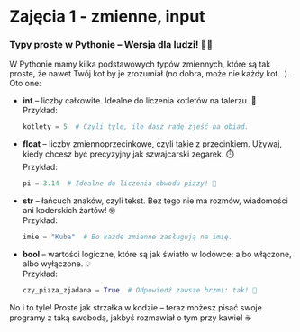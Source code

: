 # Zajęcia 1 - zmienne, input
### Typy proste w Pythonie – Wersja dla ludzi! 🧙‍♂️

W Pythonie mamy kilka podstawowych typów zmiennych, które są tak proste, że nawet Twój kot by je zrozumiał (no dobra, może nie każdy kot...). Oto one:

- **int** – liczby całkowite. Idealne do liczenia kotletów na talerzu. 🍖  
  Przykład:  
  ```python
  kotlety = 5  # Czyli tyle, ile dasz radę zjeść na obiad.
  ```

- **float** – liczby zmiennoprzecinkowe, czyli takie z przecinkiem. Używaj, kiedy chcesz być precyzyjny jak szwajcarski zegarek. ⏱️  
  Przykład:  
  ```python
  pi = 3.14  # Idealne do liczenia obwodu pizzy! 🍕
  ```

- **str** – łańcuch znaków, czyli tekst. Bez tego nie ma rozmów, wiadomości ani koderskich żartów! 🤓  
  Przykład:  
  ```python
  imie = "Kuba"  # Bo każde zmienne zasługują na imię.
  ```

- **bool** – wartości logiczne, które są jak światło w lodówce: albo włączone, albo wyłączone. 💡  
  Przykład:  
  ```python
  czy_pizza_zjadana = True  # Odpowiedź zawsze brzmi: tak! 🍕
  ```

No i to tyle! Proste jak strzałka w kodzie – teraz możesz pisać swoje programy z taką swobodą, jakbyś rozmawiał o tym przy kawie! ☕